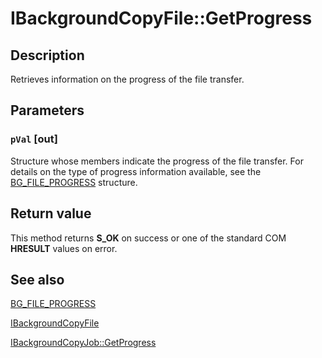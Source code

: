 # IBackgroundCopyFile::GetProgress

## Description

Retrieves information on the progress of the file transfer.

## Parameters

### `pVal` [out]

Structure whose members indicate the progress of the file transfer. For details on the type of progress information available, see the
[BG_FILE_PROGRESS](https://learn.microsoft.com/windows/desktop/api/bits/ns-bits-bg_file_progress) structure.

## Return value

This method returns **S_OK** on success or one of the standard COM **HRESULT** values on error.

## See also

[BG_FILE_PROGRESS](https://learn.microsoft.com/windows/desktop/api/bits/ns-bits-bg_file_progress)

[IBackgroundCopyFile](https://learn.microsoft.com/windows/desktop/api/bits/nn-bits-ibackgroundcopyfile)

[IBackgroundCopyJob::GetProgress](https://learn.microsoft.com/windows/desktop/api/bits/nf-bits-ibackgroundcopyjob-getprogress)